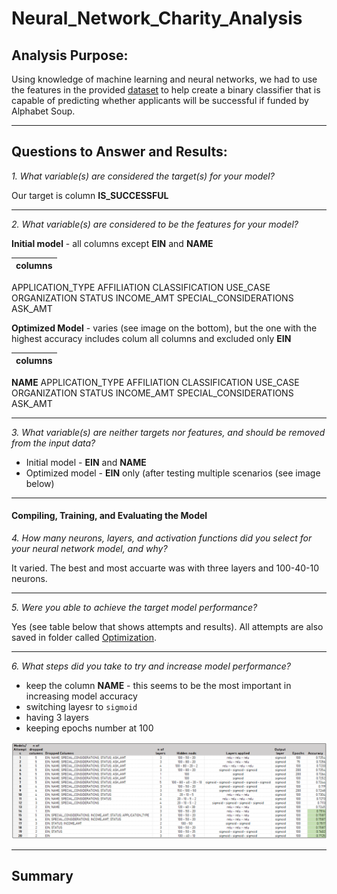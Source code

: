 # Neural_Network_Charity_Analysis

## Analysis Purpose:

Using knowledge of machine learning and neural networks, we had to use the features in the provided [dataset](https://raw.githubusercontent.com/jojobear2020/Neural_Network_Charity_Analysis/main/Resources/charity_data.csv) to help create a binary classifier that is capable of predicting whether applicants will be successful if funded by Alphabet Soup.

-----------------

## Questions to Answer and Results:

*1. What variable(s) are considered the target(s) for your model?*

Our target is column **IS_SUCCESSFUL**

____________________________
*2. What variable(s) are considered to be the features for your model?*

**Initial model** - all columns except **EIN** and **NAME**

| columns |
| --- |
 APPLICATION_TYPE
 AFFILIATION 
 CLASSIFICATION
 USE_CASE
 ORGANIZATION
 STATUS
 INCOME_AMT
 SPECIAL_CONSIDERATIONS
 ASK_AMT

**Optimized Model** - varies (see image on the bottom), but the one with the highest accuracy includes colum all columns and excluded only **EIN**

| columns |
| --- |
**NAME**
 APPLICATION_TYPE
 AFFILIATION 
 CLASSIFICATION
 USE_CASE
 ORGANIZATION
 STATUS
 INCOME_AMT
 SPECIAL_CONSIDERATIONS
 ASK_AMT

__________________


*3. What variable(s) are neither targets nor features, and should be removed from the input data?*

* Initial model - **EIN** and **NAME**
* Optimized model - **EIN** only (after testing multiple scenarios (see image below)

_____________________
#### Compiling, Training, and Evaluating the Model

*4. How many neurons, layers, and activation functions did you select for your neural network model, and why?*

It varied. The best and most accuarte was with three layers and 100-40-10 neurons.

--------------------

*5. Were you able to achieve the target model performance?*

Yes (see table below that shows attempts and results). All attempts are also saved in folder called [Optimization](https://github.com/jojobear2020/Neural_Network_Charity_Analysis/tree/main/Optimization).

-----------------------

*6. What steps did you take to try and increase model performance?*

* keep the column **NAME** - this seems to be the most important in increasing model accuracy
* switching layesr to `sigmoid`
* having 3 layers
* keeping epochs number at 100



![](https://github.com/jojobear2020/Neural_Network_Charity_Analysis/blob/main/Images/best_result.PNG)

---------------------------

## Summary
